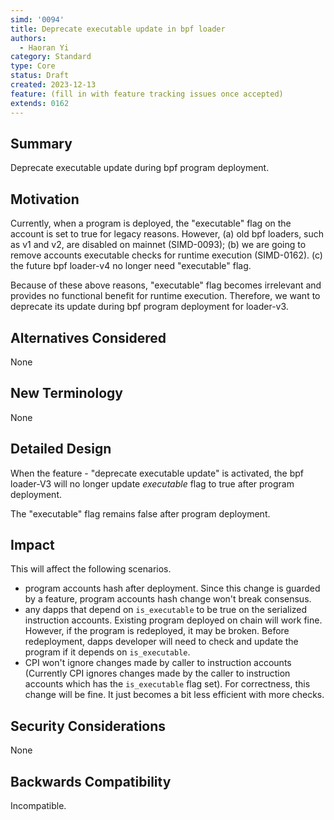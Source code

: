 ```yaml
---
simd: '0094'
title: Deprecate executable update in bpf loader
authors:
  - Haoran Yi
category: Standard
type: Core
status: Draft
created: 2023-12-13
feature: (fill in with feature tracking issues once accepted)
extends: 0162
---
```


## Summary

Deprecate executable update during bpf program deployment.

## Motivation

Currently, when a program is deployed, the "executable" flag on the account is
set to true for legacy reasons. However, (a) old bpf loaders, such as v1 and v2,
are disabled on mainnet (SIMD-0093); (b) we are going to remove accounts
executable checks for runtime execution (SIMD-0162). (c) the future bpf
loader-v4 no longer need "executable" flag.

Because of these above reasons, "executable" flag becomes irrelevant and
provides no functional benefit for runtime execution. Therefore, we want to
deprecate its update during bpf program deployment for loader-v3.

## Alternatives Considered

None

## New Terminology

None

## Detailed Design

When the feature - "deprecate executable update" is activated, the bpf loader-V3
will no longer update *executable* flag to true after program deployment.

The "executable" flag remains false after program deployment.

## Impact

This will affect the following scenarios.

- program accounts hash after deployment. Since this change is guarded by a
  feature, program accounts hash change won't break consensus.
- any dapps that depend on `is_executable` to be true on the serialized
  instruction accounts. Existing program deployed on chain will work fine.
  However, if the program is redeployed, it may be broken. Before redeployment,
  dapps developer will need to check and update the program if it depends on
  `is_executable`.
- CPI won't ignore changes made by caller to instruction accounts (Currently CPI
  ignores changes made by the caller to instruction accounts which has the
  `is_executable` flag set). For correctness, this change will be fine. It just
  becomes a bit less efficient with more checks.

## Security Considerations

None

## Backwards Compatibility

Incompatible.
